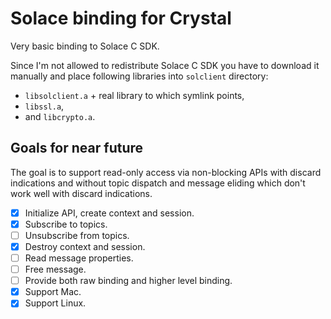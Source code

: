 # Solace binding for Crystal

Very basic binding to Solace C SDK.

Since I'm not allowed to redistribute Solace C SDK
you have to download it manually and place following libraries
into `solclient` directory:

- `libsolclient.a` + real library to which symlink points,
- `libssl.a`,
- and `libcrypto.a`.

## Goals for near future

The goal is to support read-only access via non-blocking APIs
with discard indications and without topic dispatch and
message eliding which don't work well with discard indications.



- [x] Initialize API, create context and session.
- [x] Subscribe to topics.
- [ ] Unsubscribe from topics.
- [x] Destroy context and session.
- [ ] Read message properties.
- [ ] Free message.
- [ ] Provide both raw binding and higher level binding.
- [x] Support Mac.
- [x] Support Linux.
